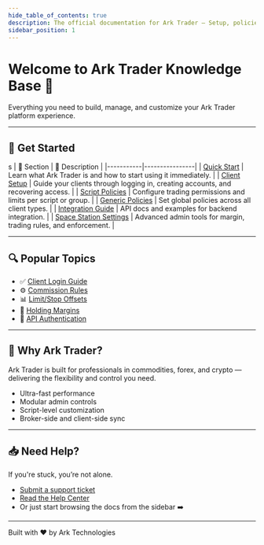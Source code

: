 ```yaml
---
hide_table_of_contents: true
description: The official documentation for Ark Trader – Setup, policies, integration, trading tools, and more.
sidebar_position: 1
---
```


# Welcome to Ark Trader Knowledge Base 🚀

<div style={{ textAlign: 'left', marginBottom: '3rem' }}>
  <p style={{ fontSize: '1.2rem', color: '#666' }}>
    Everything you need to build, manage, and customize your Ark Trader platform experience.
  </p>
</div>

---

## 📘 Get Started
s
| 🧩 Section | 📄 Description |
|-----------|----------------|
| [Quick Start](docs/intro) | Learn what Ark Trader is and how to start using it immediately. |
| [Client Setup](docs/client-login-screen) | Guide your clients through logging in, creating accounts, and recovering access. |
| [Script Policies](docs/clients-script-policy) | Configure trading permissions and limits per script or group. |
| [Generic Policies](docs/client-generic-policy) | Set global policies across all client types. |
| [Integration Guide](docs/api-overview) | API docs and examples for backend integration. |
| [Space Station Settings](docs/space-settings) | Advanced admin tools for margin, trading rules, and enforcement. |

---

## 🔍 Popular Topics

- ✅ [Client Login Guide](docs/client-login-screen)
- ⚙️ [Commission Rules](docs/clients-script-policy#commission-settings)
- 📊 [Limit/Stop Offsets](docs/clients-script-policy#limit-and-stop-offset)
- 🔐 [Holding Margins](docs/clients-script-policy#holding-margin)
- 🔌 [API Authentication](docs/api-authentication)

---

## 🧠 Why Ark Trader?

Ark Trader is built for professionals in commodities, forex, and crypto — delivering the flexibility and control you need.

- Ultra-fast performance
- Modular admin controls
- Script-level customization
- Broker-side and client-side sync

---

## 📥 Need Help?

If you're stuck, you’re not alone.

- [Submit a support ticket](https://help.arktechltd.com/index.php?/Tickets/Submit)
- [Read the Help Center](https://help.arktechltd.com)
- Or just start browsing the docs from the sidebar ➡️

---

<footer style={{ textAlign: 'center', fontSize: '0.8rem', marginTop: '5rem' }}>
  Built with ❤️ by Ark Technologies
</footer>
